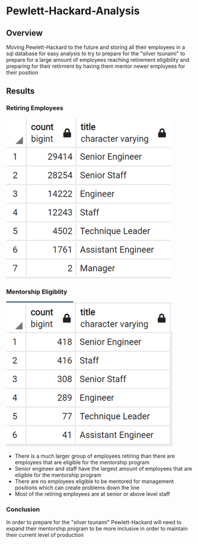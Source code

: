 # Pewlett-Hackard-Analysis  
## Overview  
Moving Pewlett-Hackard to the future and storing all their employees in a sql database for easy analysis to try to prepare for the "silver tsunami" to prepare for a large amount of employees reaching retirement eligibility and preparing for their retirment by having them mentor newer employees for their position  
## Results  
### Retiring Employees  
![retiring employees](https://github.com/dubes1/Pewlett-Hackard-Analysis/blob/main/Retiring_Titles.PNG?raw=true)  
### Mentorship Eligiblity  
![mentor employees](https://github.com/dubes1/Pewlett-Hackard-Analysis/blob/main/Mentorship_eligibility.PNG?raw=true)  
* There is a much larger group of employees retiring than there are employees that are eligible for the mentorship program  
* Senior engineer and staff have the largest amount of employees that are eligible for the mentorship program  
* There are no employees eligible to be mentored for management positions which can create problems down the line  
* Most of the retiring employees are at senior or above level staff  
### Conclusion  
In order to prepare for the "silver tsunami" Pewlett-Hackard will need to expand their mentorship program to be more inclusive in order to maintain their current level of production